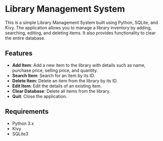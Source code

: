 # Library Management System

This is a simple Library Management System built using Python, SQLite, and Kivy. The application allows you to manage a library inventory by adding, searching, editing, and deleting items. It also provides functionality to clear the entire database.

## Features

- **Add Item**: Add a new item to the library with details such as name, purchase price, selling price, and quantity.
- **Search Item**: Search for an item by its ID.
- **Delete Item**: Delete an item from the library by its ID.
- **Edit Item**: Edit the details of an existing item.
- **Clear Database**: Delete all items from the library.
- **Quit**: Close the application.

## Requirements

- Python 3.x
- Kivy
- SQLite3
